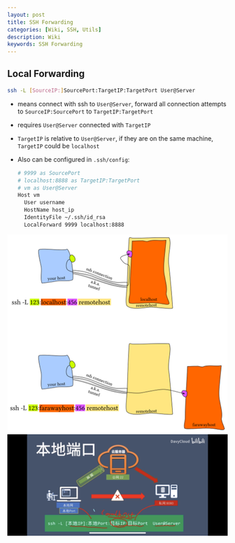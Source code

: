 ```yaml
---
layout: post
title: SSH Forwarding
categories: [Wiki, SSH, Utils]
description: Wiki
keywords: SSH Forwarding
---
```


## Local Forwarding

```sh
ssh -L [SourceIP:]SourcePort:TargetIP:TargetPort User@Server
```

- means connect with ssh to `User@Server`, forward all connection attempts to `SourceIP:SourcePort` to `TargetIP:TargetPort`
- requires `User@Server` connected with `TargetIP`
- `TargetIP` is relative to `User@Server`, if they are on the same machine, `TargetIP` could be `localhost`
- Also can be configured in `.ssh/config`:
  
  ```sh
  # 9999 as SourcePort
  # localhost:8888 as TargetIP:TargetPort
  # vm as User@Server
  Host vm
    User username
    HostName host_ip
    IdentityFile ~/.ssh/id_rsa
    LocalForward 9999 localhost:8888
  ```

![SSH_L](/assets/images/SSH-L.png)
![SSH-L1](/assets/images/SSH-L1.PNG)

